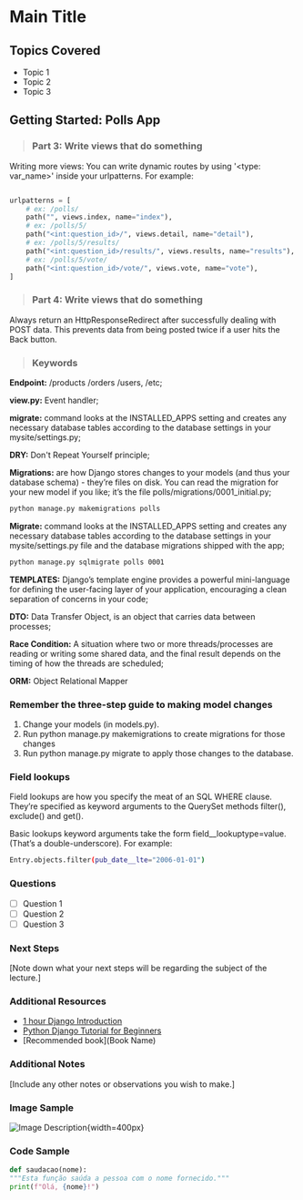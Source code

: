 <!-- # Study Notes -->
# Main Title

## Topics Covered

- Topic 1
- Topic 2
- Topic 3

## Getting Started: Polls App

> ### Part 3: Write views that do something

Writing more views: You can write dynamic routes by using '<type: var_name>' inside your urlpatterns. For example:

```python

urlpatterns = [
    # ex: /polls/
    path("", views.index, name="index"),
    # ex: /polls/5/
    path("<int:question_id>/", views.detail, name="detail"),
    # ex: /polls/5/results/
    path("<int:question_id>/results/", views.results, name="results"),
    # ex: /polls/5/vote/
    path("<int:question_id>/vote/", views.vote, name="vote"),
]
```

> ### Part 4: Write views that do something

Always return an HttpResponseRedirect after successfully dealing with POST data. This prevents data from being posted twice if a user hits the Back button.

> ### Keywords

**Endpoint:** /products /orders /users, /etc;

**view.py:** Event handler;

**migrate:** command looks at the INSTALLED_APPS setting and creates any necessary database tables according to the database settings in your mysite/settings.py;

**DRY:** Don't Repeat Yourself principle;

**Migrations:** are how Django stores changes to your models (and thus your database schema) - they’re files on disk. You can read the migration for your new model if you like; it’s the file polls/migrations/0001_initial.py;

```bash
python manage.py makemigrations polls
```

**Migrate:** command looks at the INSTALLED_APPS setting and creates any necessary database tables according to the database settings in your mysite/settings.py file and the database migrations shipped with the app;

```bash
python manage.py sqlmigrate polls 0001
```

**TEMPLATES:** Django’s template engine provides a powerful mini-language for defining the user-facing layer of your application, encouraging a clean separation of concerns in your code;

**DTO:** Data Transfer Object, is an object that carries data between processes;

**Race Condition:** A situation where two or more threads/processes are reading or writing some shared data, and the final result depends on the timing of how the threads are scheduled;

**ORM:** Object Relational Mapper

### Remember the three-step guide to making model changes

1. Change your models (in models.py).
2. Run python manage.py makemigrations to create migrations for those changes
3. Run python manage.py migrate to apply those changes to the database.

### Field lookups

Field lookups are how you specify the meat of an SQL WHERE clause. They’re specified as keyword arguments to the QuerySet methods filter(), exclude() and get().

Basic lookups keyword arguments take the form field__lookuptype=value. (That’s a double-underscore). For example:

```bash
Entry.objects.filter(pub_date__lte="2006-01-01")
```

### Questions

- [ ] Question 1
- [ ] Question 2
- [ ] Question 3

### Next Steps

[Note down what your next steps will be regarding the subject of the lecture.]

### Additional Resources

- [1 hour Django Introduction](https://www.youtube.com/watch?v=rHux0gMZ3Eg)
- [Python Django Tutorial for Beginners](https://www.youtube.com/watch?v=gcv5hXyTcIo)
- [Recommended book](Book Name)

### Additional Notes

[Include any other notes or observations you wish to make.]

### Image Sample

![Image Description](image.jpg){width=400px}

### Code Sample

```python
def saudacao(nome):
"""Esta função saúda a pessoa com o nome fornecido."""
print(f"Olá, {nome}!")
